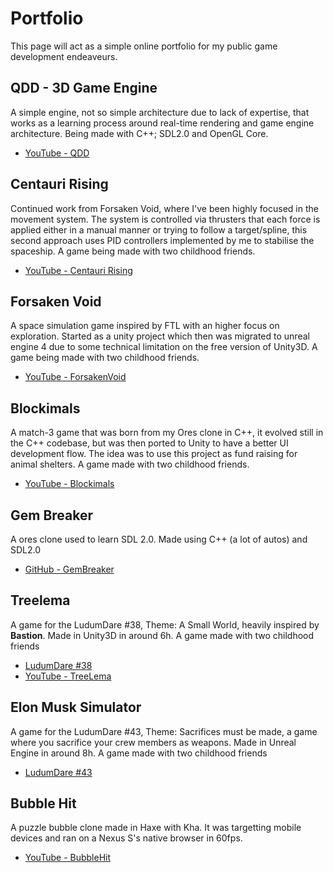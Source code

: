 # Portfolio

This page will act as a simple online portfolio for my public game development endeaveurs.

## QDD - 3D Game Engine

A simple engine, not so simple architecture due to lack of expertise, that works as a learning process around real-time rendering and game engine architecture. Being made with C++; SDL2.0 and OpenGL Core.

- [YouTube - QDD](https://www.youtube.com/playlist?list=PLFj4C8c4afUD_RuxM2HDzsAPOzYVRA4Nr)

## Centauri Rising

Continued work from Forsaken Void, where I've been highly focused in the movement system. The system is controlled via thrusters that each force is applied either in a manual manner or trying to follow a target/spline, this second approach uses PID controllers implemented by me to stabilise the spaceship. A game being made with two childhood friends.

- [YouTube - Centauri Rising](https://www.youtube.com/playlist?list=PLFj4C8c4afUAPOIRdU1hb7KPYad_HKlrs)

## Forsaken Void

A space simulation game inspired by FTL with an higher focus on exploration. Started as a unity project which then was migrated to unreal engine 4 due to some technical limitation on the free version of Unity3D. A game being made with two childhood friends.

- [YouTube - ForsakenVoid](https://www.youtube.com/playlist?list=PLFj4C8c4afUBhta4qicsQR4OWcPUfQWKL)

## Blockimals

A match-3 game that was born from my Ores clone in C++, it evolved still in the C++ codebase, but was then ported to Unity to have a better UI development flow. The idea was to use this project as fund raising for animal shelters. A game made with two childhood friends.

- [YouTube - Blockimals](https://www.youtube.com/playlist?list=PLFj4C8c4afUAJlzBDYULUipbnpBjqvR5g)

## Gem Breaker

A ores clone used to learn SDL 2.0. Made using C++ (a lot of autos) and SDL2.0

- [GitHub - GemBreaker](https://github.com/Farious/GemBreaker)

## Treelema

A game for the LudumDare #38, Theme: A Small World, heavily inspired by **Bastion**. Made in Unity3D in around 6h. A game made with two childhood friends

- [LudumDare #38](https://ldjam.com/events/ludum-dare/38/$26669)
- [YouTube - TreeLema](https://www.youtube.com/playlist?list=PLFj4C8c4afUB_QKUpUgnduPCZOEmerFPx)

## Elon Musk Simulator

A game for the LudumDare #43, Theme: Sacrifices must be made, a game where you sacrifice your crew members as weapons. Made in Unreal Engine in around 8h. A game made with two childhood friends

- [LudumDare #43](https://ldjam.com/events/ludum-dare/43/elon-musk-simulator)

## Bubble Hit

A puzzle bubble clone made in Haxe with Kha. It was targetting mobile devices and ran on a Nexus S's native browser in 60fps.

- [YouTube - BubbleHit](https://www.youtube.com/playlist?list=PLFj4C8c4afUBAll8_BDAuAAL_uDGahc8r)
